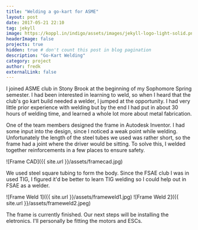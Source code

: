 ```yaml
---
title: "Welding a go-kart for ASME"
layout: post
date: 2017-05-21 22:10
tag: jekyll
image: https://koppl.in/indigo/assets/images/jekyll-logo-light-solid.png
headerImage: false
projects: true
hidden: true # don't count this post in blog pagination
description: "Go-Kart Welding"
category: project
author: fredk
externalLink: false
---
```

I joined ASME club in Stony Brook at the beginning of my Sophomore Spring semester. I had been interested in learning to weld, so when I heard that the club's go kart build needed a welder, I jumped at the opportunity. I had very little prior experience with welding but by the end I had put in about 30 hours of welding time, and learned a whole lot more about metal fabrication.

One of the team members designed the frame in Autodesk Inventor. I had some input into the design, since I noticed a weak point while welding. Unfortunately the length of the steel tubes we used was rather short, so the frame had a joint where the driver would be sitting. To solve this, I welded together reinforcements in a few places to ensure safety.

![Frame CAD]({{ site.url }}/assets/framecad.jpg)

We used steel square tubing to form the body. Since the FSAE club I was in used TIG, I figured it'd be better to learn TIG welding so I could help out in FSAE as a welder.

![Frame Weld 1]({{ site.url }}/assets/frameweld1.jpg) ![Frame Weld 2]({{ site.url }}/assets/frameweld2.jpeg)

The frame is currently finished. Our next steps will be installing the eletronics. I'll personally be fitting the motors and ESCs.
